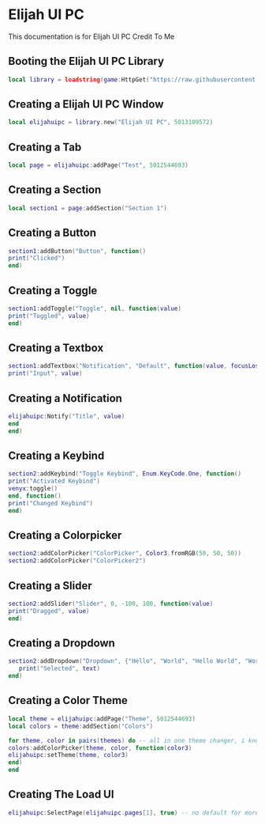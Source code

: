 # Elijah UI PC
This documentation is for Elijah UI PC Credit To Me

## Booting the Elijah UI PC Library
```lua
local library = loadstring(game:HttpGet("https://raw.githubusercontent.com/zxciaz/VenyxUI/main/Reuploaded"))()
```




## Creating a Elijah UI PC Window
```lua
local elijahuipc = library.new("Elijah UI PC", 5013109572)
```

## Creating a Tab
```lua
local page = elijahuipc:addPage("Test", 5012544693)
```

## Creating a Section
```lua
local section1 = page:addSection("Section 1")
```

## Creating a Button
```lua
section1:addButton("Button", function()
print("Clicked")
end)
```

## Creating a Toggle
```lua
section1:addToggle("Toggle", nil, function(value)
print("Toggled", value)
end)
```

## Creating a Textbox
```lua
section1:addTextbox("Notification", "Default", function(value, focusLost)
print("Input", value)
```

## Creating a Notification
```lua
elijahuipc:Notify("Title", value)
end
end)
```

## Creating a Keybind
```lua
section2:addKeybind("Toggle Keybind", Enum.KeyCode.One, function()
print("Activated Keybind")
venyx:toggle()
end, function()
print("Changed Keybind")
end)
```

## Creating a Colorpicker
```lua
section2:addColorPicker("ColorPicker", Color3.fromRGB(50, 50, 50))
section2:addColorPicker("ColorPicker2")
```

## Creating a Slider
```lua
section2:addSlider("Slider", 0, -100, 100, function(value)
print("Dragged", value)
end)
```

## Creating a Dropdown
```lua
section2:addDropdown("Dropdown", {"Hello", "World", "Hello World", "Word", 1, 2, 3}, function(text)
   print("Selected", text)
end)
```

## Creating a Color Theme
```lua
local theme = elijahuipc:addPage("Theme", 5012544693)
local colors = theme:addSection("Colors")

for theme, color in pairs(themes) do -- all in one theme changer, i know, im cool
colors:addColorPicker(theme, color, function(color3)
elijahuipc:setTheme(theme, color3)
end)
end
```

## Creating The Load UI
```lua
elijahuipc:SelectPage(elijahuipc.pages[1], true) -- no default for more freedom
```

